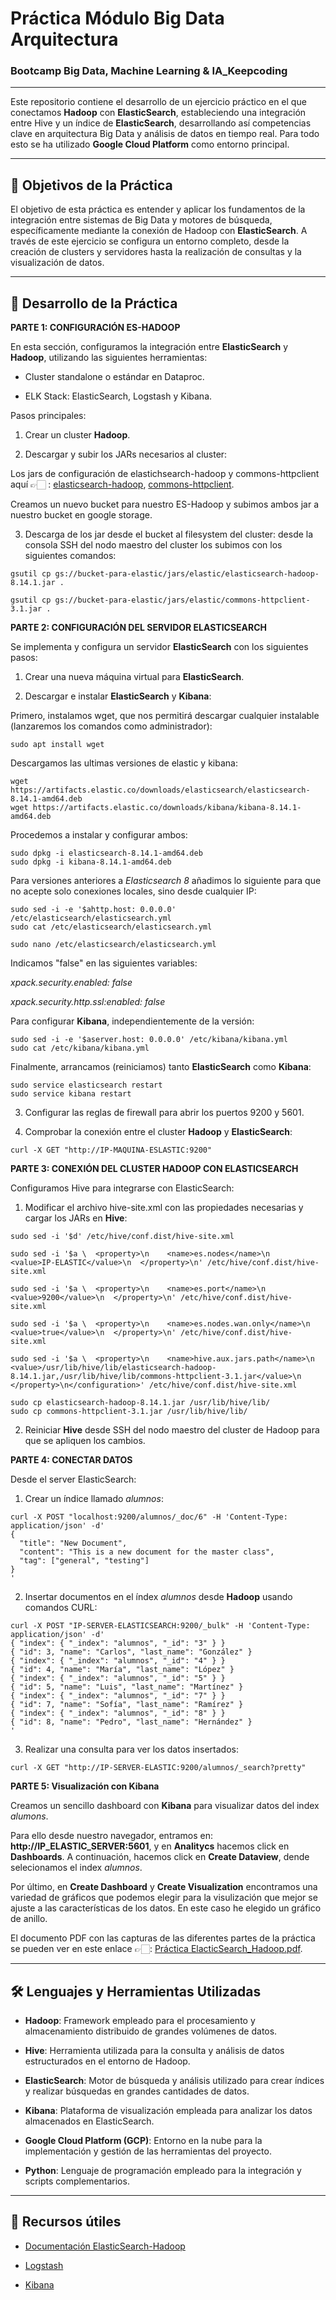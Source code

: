 # Práctica Módulo Big Data Arquitectura
### Bootcamp Big Data, Machine Learning & IA_Keepcoding
---

Este repositorio contiene el desarrollo de un ejercicio práctico en el que conectamos **Hadoop** con **ElasticSearch**, estableciendo una integración entre Hive y un índice de **ElasticSearch**, desarrollando así competencias clave en arquitectura Big Data y análisis de datos en tiempo real. Para todo esto se ha utilizado **Google Cloud Platform** como entorno principal.

---

## 🎯 Objetivos de la Práctica

El objetivo de esta práctica es entender y aplicar los fundamentos de la integración entre sistemas de Big Data y motores de búsqueda, específicamente mediante la conexión de Hadoop con **ElasticSearch**. A través de este ejercicio se configura un entorno completo, desde la creación de clusters y servidores hasta la realización de consultas y la visualización de datos. 

---

## 🧩 Desarrollo de la Práctica 

**PARTE 1: CONFIGURACIÓN ES-HADOOP**

En esta sección, configuramos la integración entre **ElasticSearch**  y **Hadoop**, utilizando las siguientes herramientas:

* Cluster standalone o estándar en Dataproc.

* ELK Stack: ElasticSearch, Logstash y Kibana.

Pasos principales:

1. Crear un cluster **Hadoop**.

2. Descargar y subir los JARs necesarios al cluster:

Los jars de configuración de elastichsearch-hadoop y commons-httpclient aquí 👉🏻 : [elasticsearch-hadoop](https://artifacts.elastic.co/downloads/elasticsearch-hadoop/elasticsearch-hadoop-8.14.1.zip), [commons-httpclient]( https://repo1.maven.org/maven2/commons-httpclient/commons-httpclient/3.1/commons-httpclient-3.1.jar).

Creamos un nuevo bucket para nuestro ES-Hadoop y subimos ambos jar a nuestro bucket en google storage. 

3. Descarga de los jar desde el bucket al filesystem del cluster: desde la consola SSH del nodo maestro del cluster los subimos con los siguientes comandos:

```
gsutil cp gs://bucket-para-elastic/jars/elastic/elasticsearch-hadoop-8.14.1.jar .

gsutil cp gs://bucket-para-elastic/jars/elastic/commons-httpclient-3.1.jar .
```
  

**PARTE 2: CONFIGURACIÓN DEL SERVIDOR ELASTICSEARCH**

Se implementa y configura un servidor **ElasticSearch** con los siguientes pasos:

1. Crear una nueva máquina virtual para **ElasticSearch**.
   
2. Descargar e instalar **ElasticSearch** y **Kibana**:

Primero, instalamos wget, que nos permitirá descargar cualquier instalable (lanzaremos los comandos como administrador):

```
sudo apt install wget
```

Descargamos las ultimas versiones de elastic y kibana:

```
wget https://artifacts.elastic.co/downloads/elasticsearch/elasticsearch-8.14.1-amd64.deb
wget https://artifacts.elastic.co/downloads/kibana/kibana-8.14.1-amd64.deb
```

Procedemos a instalar y configurar ambos:

```
sudo dpkg -i elasticsearch-8.14.1-amd64.deb
sudo dpkg -i kibana-8.14.1-amd64.deb
```

Para versiones anteriores a *Elasticsearch 8* añadimos lo siguiente para que no acepte solo conexiones locales, sino desde cualquier IP:

```
sudo sed -i -e '$ahttp.host: 0.0.0.0' /etc/elasticsearch/elasticsearch.yml
sudo cat /etc/elasticsearch/elasticsearch.yml
```

```
sudo nano /etc/elasticsearch/elasticsearch.yml
```

Indicamos "false" en las siguientes variables:

*xpack.security.enabled: false*

*xpack.security.http.ssl:enabled: false*


Para configurar **Kibana**, independientemente de la versión:

```
sudo sed -i -e '$aserver.host: 0.0.0.0' /etc/kibana/kibana.yml
sudo cat /etc/kibana/kibana.yml
```

Finalmente, arrancamos (reiniciamos) tanto **ElasticSearch** como **Kibana**:

```
sudo service elasticsearch restart
sudo service kibana restart
```

3. Configurar las reglas de firewall para abrir los puertos 9200 y 5601.

4. Comprobar la conexión entre el cluster **Hadoop** y **ElasticSearch**:

```
curl -X GET "http://IP-MAQUINA-ESLASTIC:9200"
```


**PARTE 3: CONEXIÓN DEL CLUSTER HADOOP CON ELASTICSEARCH**

Configuramos Hive para integrarse con ElasticSearch:

1. Modificar el archivo hive-site.xml con las propiedades necesarias y cargar los JARs en **Hive**:

```
sudo sed -i '$d' /etc/hive/conf.dist/hive-site.xml

sudo sed -i '$a \  <property>\n    <name>es.nodes</name>\n    <value>IP-ELASTIC</value>\n  </property>\n' /etc/hive/conf.dist/hive-site.xml

sudo sed -i '$a \  <property>\n    <name>es.port</name>\n    <value>9200</value>\n  </property>\n' /etc/hive/conf.dist/hive-site.xml

sudo sed -i '$a \  <property>\n    <name>es.nodes.wan.only</name>\n    <value>true</value>\n  </property>\n' /etc/hive/conf.dist/hive-site.xml

sudo sed -i '$a \  <property>\n    <name>hive.aux.jars.path</name>\n   <value>/usr/lib/hive/lib/elasticsearch-hadoop-8.14.1.jar,/usr/lib/hive/lib/commons-httpclient-3.1.jar</value>\n  </property>\n</configuration>' /etc/hive/conf.dist/hive-site.xml

sudo cp elasticsearch-hadoop-8.14.1.jar /usr/lib/hive/lib/
sudo cp commons-httpclient-3.1.jar /usr/lib/hive/lib/

```

2. Reiniciar **Hive** desde SSH del nodo maestro del cluster de Hadoop para que se apliquen los cambios.


**PARTE 4: CONECTAR DATOS**

Desde el server ElasticSearch:

1. Crear un índice llamado *alumnos*:

```
curl -X POST "localhost:9200/alumnos/_doc/6" -H 'Content-Type: application/json' -d'
{
  "title": "New Document",
  "content": "This is a new document for the master class",
  "tag": ["general", "testing"]
}
'
```

2. Insertar documentos en el índex *alumnos* desde **Hadoop** usando comandos CURL:

```
curl -X POST "IP-SERVER-ELASTICSEARCH:9200/_bulk" -H 'Content-Type: application/json' -d'
{ "index": { "_index": "alumnos", "_id": "3" } }
{ "id": 3, "name": "Carlos", "last_name": "González" }
{ "index": { "_index": "alumnos", "_id": "4" } }
{ "id": 4, "name": "María", "last_name": "López" }
{ "index": { "_index": "alumnos", "_id": "5" } }
{ "id": 5, "name": "Luis", "last_name": "Martínez" }
{ "index": { "_index": "alumnos", "_id": "7" } }
{ "id": 7, "name": "Sofía", "last_name": "Ramírez" }
{ "index": { "_index": "alumnos", "_id": "8" } }
{ "id": 8, "name": "Pedro", "last_name": "Hernández" }
'
```

3. Realizar una consulta para ver los datos insertados:

```
curl -X GET "http://IP-SERVER-ELASTIC:9200/alumnos/_search?pretty"
```


**PARTE 5: Visualización con **Kibana****

Creamos un sencillo dashboard con **Kibana** para visualizar datos del index *alumons*.

Para ello desde nuestro navegador, entramos en: **http://IP_ELASTIC_SERVER:5601**, y en **Analitycs** hacemos click en **Dashboards**. A continuación, hacemos click en **Create Dataview**, dende selecionamos el index *alumnos*. 

Por último, en **Create Dashboard** y **Create Visualization** encontramos una variedad de gráficos que podemos elegir para la visulización que mejor se ajuste a las características de los datos. En este caso he elegido un gráfico de anillo.


El documento PDF con las capturas de las diferentes partes de la práctica se pueden ver en este enlace 👉🏻: [Práctica ElacticSearch_Hadoop.pdf](https://github.com/Leticia2512/Practica-BigData_Architecture/blob/main/Pra%CC%81ctica%20ElacticSearch_Hadoop.pdf).

___


## 🛠️ Lenguajes y Herramientas Utilizadas

- **Hadoop**: Framework empleado para el procesamiento y almacenamiento distribuido de grandes volúmenes de datos.

- **Hive**: Herramienta utilizada para la consulta y análisis de datos estructurados en el entorno de Hadoop.

- **ElasticSearch**: Motor de búsqueda y análisis utilizado para crear índices y realizar búsquedas en grandes cantidades de datos.

- **Kibana**: Plataforma de visualización empleada para analizar los datos almacenados en ElasticSearch.

- **Google Cloud Platform (GCP)**: Entorno en la nube para la implementación y gestión de las herramientas del proyecto.

- **Python**: Lenguaje de programación empleado para la integración y scripts complementarios.

___


## 🔗 Recursos útiles 

- [Documentación ElasticSearch-Hadoop](https://www.elastic.co/guide/en/elasticsearch/hadoop/index.html)

- [Logstash](https://www.elastic.co/logstash)

- [Kibana](https://www.elastic.co/kibana)

